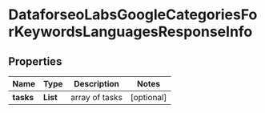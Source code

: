 # DataforseoLabsGoogleCategoriesForKeywordsLanguagesResponseInfo


## Properties

| Name | Type | Description | Notes |
|------------ | ------------- | ------------- | -------------|
**tasks** | **List<DataforseoLabsGoogleCategoriesForKeywordsLanguagesTaskInfo>** | array of tasks |[optional]|
